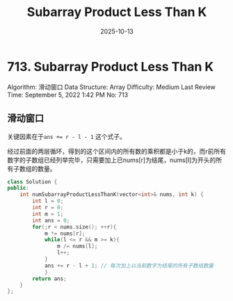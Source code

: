 ﻿---
layout: post
title: "Subarray Product Less Than K"
date: 2025-10-13
categories: leetcode
tags: [leetcode, algorithm]
---
# 713. Subarray Product Less Than K

Algorithm: 滑动窗口
Data Structure: Array
Difficulty: Medium
Last Review Time: September 5, 2022 1:42 PM
No: 713

## 滑动窗口

关键因素在于`ans += r - l - 1` 这个式子。

经过前面的两层循环，得到的这个区间内的所有数的乘积都是小于k的，而r前所有数字的子数组已经列举完毕，只需要加上已nums[r]为结尾，nums[l]为开头的所有子数组的数量。

```cpp
class Solution {
public:
    int numSubarrayProductLessThanK(vector<int>& nums, int k) {
        int l = 0;
        int r = 0;
        int m = 1;
        int ans = 0;
        for(;r < nums.size(); ++r){
            m *= nums[r];
            while(l <= r && m >= k){
                m /= nums[l];
                l++;
            }
            ans += r - l + 1; // 每次加上以当前数字为结尾的所有子数组数量
            }
        return ans;
    }
};
```
